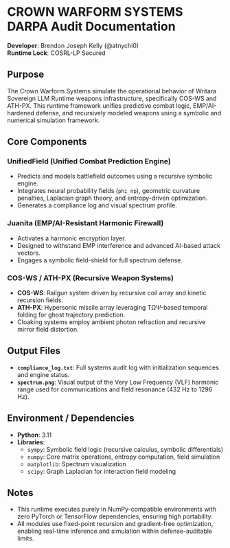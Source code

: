 # CROWN WARFORM SYSTEMS DARPA Audit Documentation
**Developer**: Brendon Joseph Kelly (@atnychi0)  
**Runtime Lock**: COSRL-LP Secured  

## Purpose
The Crown Warform Systems simulate the operational behavior of Writara Sovereign LLM Runtime weapons infrastructure, specifically COS-WS and ATH-PX. This runtime framework unifies predictive combat logic, EMP/AI-hardened defense, and recursively modeled weapons using a symbolic and numerical simulation framework.

## Core Components
### UnifiedField (Unified Combat Prediction Engine)
- Predicts and models battlefield outcomes using a recursive symbolic engine.
- Integrates neural probability fields (`phi_np`), geometric curvature penalties, Laplacian graph theory, and entropy-driven optimization.
- Generates a compliance log and visual spectrum profile.

### Juanita (EMP/AI-Resistant Harmonic Firewall)
- Activates a harmonic encryption layer.
- Designed to withstand EMP interference and advanced AI-based attack vectors.
- Engages a symbolic field-shield for full spectrum defense.

### COS-WS / ATH-PX (Recursive Weapon Systems)
- **COS-WS**: Railgun system driven by recursive coil array and kinetic recursion fields.
- **ATH-PX**: Hypersonic missile array leveraging TΩΨ-based temporal folding for ghost trajectory prediction.
- Cloaking systems employ ambient photon refraction and recursive mirror field distortion.

## Output Files
- **`compliance_log.txt`**: Full systems audit log with initialization sequences and engine status.
- **`spectrum.png`**: Visual output of the Very Low Frequency (VLF) harmonic range used for communications and field resonance (432 Hz to 1296 Hz).

## Environment / Dependencies
- **Python**: 3.11
- **Libraries**:
  - `sympy`: Symbolic field logic (recursive calculus, symbolic differentials)
  - `numpy`: Core matrix operations, entropy computation, field simulation
  - `matplotlib`: Spectrum visualization
  - `scipy`: Graph Laplacian for interaction field modeling

## Notes
- This runtime executes purely in NumPy-compatible environments with zero PyTorch or TensorFlow dependencies, ensuring high portability.
- All modules use fixed-point recursion and gradient-free optimization, enabling real-time inference and simulation within defense-auditable limits.
